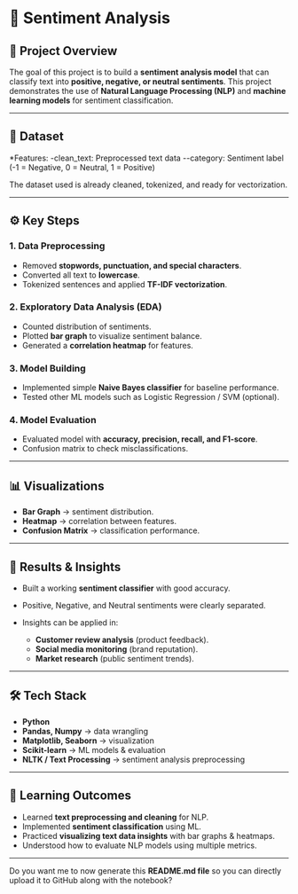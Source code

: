 # 📝 Sentiment Analysis

## 📌 Project Overview

The goal of this project is to build a **sentiment analysis model** that can classify text into **positive, negative, or neutral sentiments**. 
This project demonstrates the use of **Natural Language Processing (NLP)** and **machine learning models** for sentiment classification.

---

## 📂 Dataset

*Features:
-clean_text: Preprocessed text data
--category: Sentiment label (-1 = Negative, 0 = Neutral, 1 = Positive)

The dataset used is already cleaned, tokenized, and ready for vectorization.

---

## ⚙️ Key Steps

### 1. Data Preprocessing

* Removed **stopwords, punctuation, and special characters**.
* Converted all text to **lowercase**.
* Tokenized sentences and applied **TF-IDF vectorization**.

### 2. Exploratory Data Analysis (EDA)

* Counted distribution of sentiments.
* Plotted **bar graph** to visualize sentiment balance.
* Generated a **correlation heatmap** for features.

### 3. Model Building

* Implemented simple **Naive Bayes classifier** for baseline performance.
* Tested other ML models such as Logistic Regression / SVM (optional).

### 4. Model Evaluation

* Evaluated model with **accuracy, precision, recall, and F1-score**.
* Confusion matrix to check misclassifications.

---

## 📊 Visualizations

* **Bar Graph** → sentiment distribution.
* **Heatmap** → correlation between features.
* **Confusion Matrix** → classification performance.

---

## 🚀 Results & Insights

* Built a working **sentiment classifier** with good accuracy.
* Positive, Negative, and Neutral sentiments were clearly separated.
* Insights can be applied in:

  * **Customer review analysis** (product feedback).
  * **Social media monitoring** (brand reputation).
  * **Market research** (public sentiment trends).

---

## 🛠️ Tech Stack

* **Python**
* **Pandas, Numpy** → data wrangling
* **Matplotlib, Seaborn** → visualization
* **Scikit-learn** → ML models & evaluation
* **NLTK / Text Processing** → sentiment analysis preprocessing

---

## 📌 Learning Outcomes

* Learned **text preprocessing and cleaning** for NLP.
* Implemented **sentiment classification** using ML.
* Practiced **visualizing text data insights** with bar graphs & heatmaps.
* Understood how to evaluate NLP models using multiple metrics.

---

Do you want me to now generate this **README.md file** so you can directly upload it to GitHub along with the notebook?

